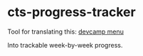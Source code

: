 # cts-progress-tracker

Tool for translating this:
[devcamp menu](devcamp_menu.png)

Into trackable week-by-week progress.
